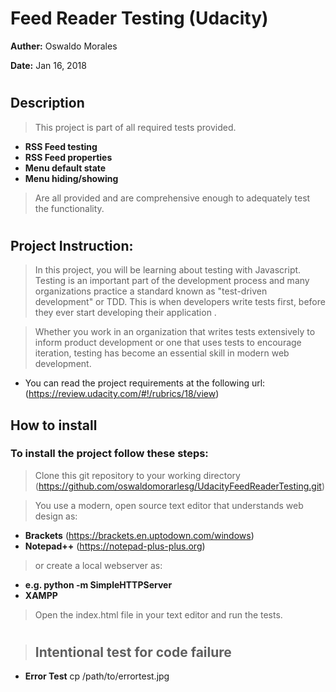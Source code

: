 # Feed Reader Testing (Udacity)

**Auther:** Oswaldo Morales

**Date:** Jan 16, 2018

#

## Description

> This project is part of all required tests provided.

  - **RSS Feed testing**
  - **RSS Feed properties**
  - **Menu default state**
  - **Menu hiding/showing**

> Are all provided and are comprehensive enough to adequately test the functionality.

#

## Project Instruction:

> In this project, you will be learning about testing with Javascript. Testing is an important part of the development process and many organizations practice a standard known as "test-driven development" or TDD. This is when developers write tests first, before they ever start developing their application .

> Whether you work in an organization that writes tests extensively to inform product development or one that uses tests to encourage iteration, testing has become an essential skill in modern web development. 

- You can read the project requirements at the following url: (https://review.udacity.com/#!/rubrics/18/view)

## How to install

### To install the project follow these steps:
> Clone this git repository to your working directory (https://github.com/oswaldomorarlesg/UdacityFeedReaderTesting.git)

> You  use a modern, open source text editor that understands web design as:
- __Brackets__ (https://brackets.en.uptodown.com/windows)
- __Notepad++__ (https://notepad-plus-plus.org)

> or create a local webserver as: 
- __e.g. python -m SimpleHTTPServer__
- __XAMPP__

> Open the index.html file in your text editor and run the tests.

#

> ## Intentional test for code failure
- __Error Test__ 
cp /path/to/errortest.jpg



